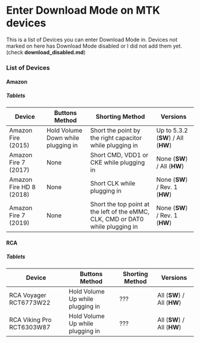 # Enter Download Mode on MTK devices
This is a list of Devices you can enter Download Mode in. Devices not marked on here has Download Mode disabled or I did not add them yet. (check **download_disabled.md**)
### List of Devices
#### Amazon
##### Tablets
| Device | Buttons Method | Shorting Method | Versions |
| ------------- | ------------- | ------------- | ------------- |
| Amazon Fire (2015)  | Hold Volume Down while plugging in | Short the point by the right capacitor while plugging in | Up to 5.3.2 (**SW**) / All (**HW**) |
| Amazon Fire 7 (2017) | None | Short CMD, VDD1 or CKE while plugging in | None (**SW**) / All (**HW**) |
| Amazon Fire HD 8 (2018) | None | Short CLK while plugging in | None (**SW**) / Rev. 1 (**HW**) |
| Amazon Fire 7 (2019) | None | Short the top point at the left of the eMMC, CLK, CMD or DAT0 while plugging in | None (**SW**) / Rev. 1 (**HW**) |
#### RCA
##### Tablets
| Device | Buttons Method | Shorting Method | Versions |
| ------------- | ------------- | ------------- | ------------- |
| RCA Voyager RCT6773W22  | Hold Volume Up while plugging in | ??? | All (**SW**) / All (**HW**) |
| RCA Viking Pro RCT6303W87 | Hold Volume Up while plugging in | ??? | All (**SW**) / All (**HW**) |
